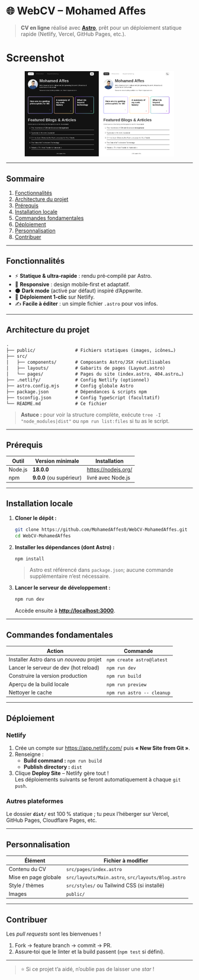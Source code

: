 # 🌐 WebCV – Mohamed Affes

> **CV en ligne** réalisé avec **[Astro](https://astro.build/)**, prêt pour un déploiement statique rapide (Netlify, Vercel, GitHub Pages, etc.).

# Screenshot
<p align="center">
    <img media="(prefers-color-scheme: dark)" src="https://github.com/MohamedAffes0/WebCV-MohamedAffes/blob/Mohamed/screenshot/preview-dark.png" width="200" >
    <img media="(prefers-color-scheme: light)" src="https://github.com/MohamedAffes0/WebCV-MohamedAffes/blob/Mohamed/screenshot/preview-light.png" width="200" >
</p>

---

## Sommaire
1. [Fonctionnalités](#fonctionnalités)
2. [Architecture du projet](#architecture-du-projet)
3. [Prérequis](#prérequis)
4. [Installation locale](#installation-locale)
5. [Commandes fondamentales](#commandes-fondamentales)
6. [Déploiement](#déploiement)
7. [Personnalisation](#personnalisation)
8. [Contribuer](#contribuer)

---

## Fonctionnalités

- ⚡ **Statique & ultra‐rapide** : rendu pré‑compilé par Astro.  
- 📱 **Responsive** : design mobile‑first et adaptatif.  
- 🌑 **Dark mode** (activé par défaut) inspiré d’Appwrite.  
- 🚀 **Déploiement 1‑clic** sur Netlify.  
- ✍️ **Facile à éditer** : un simple fichier `.astro` pour vos infos.  

---

## Architecture du projet

```text
.
├── public/               # Fichiers statiques (images, icônes…)
├── src/
│   ├── components/       # Composants Astro/JSX réutilisables
│   ├── layouts/          # Gabarits de pages (Layout.astro)
│   └── pages/            # Pages du site (index.astro, 404.astro…)
├── .netlify/             # Config Netlify (op­tion­nel)
├── astro.config.mjs      # Config globale Astro
├── package.json          # Dépendances & scripts npm
├── tsconfig.json         # Config TypeScript (facultatif)
└── README.md             # Ce fichier
```

> **Astuce :** pour voir la structure complète, exécute `tree -I "node_modules|dist"` ou `npm run list:files` si tu as le script.

---

## Prérequis

| Outil | Version minimale | Installation |
|-------|------------------|--------------|
| Node.js | **18.0.0** | <https://nodejs.org/> |
| npm     | **9.0.0** (ou supérieur) | livré avec Node.js |

---

## Installation locale

1. **Cloner le dépôt :**
   ```bash
   git clone https://github.com/MohamedAffes0/WebCV-MohamedAffes.git
   cd WebCV-MohamedAffes
   ```

2. **Installer les dépendances (dont Astro) :**
   ```bash
   npm install
   ```

   > Astro est référencé dans `package.json`; aucune commande supplémentaire n’est nécessaire.

3. **Lancer le serveur de développement :**
   ```bash
   npm run dev
   ```
   Accède ensuite à **<http://localhost:3000>**.

---

## Commandes fondamentales

| Action | Commande |
|--------|----------|
| Installer Astro dans un _nouveau_ projet | `npm create astro@latest` |
| Lancer le serveur de dev (hot reload) | `npm run dev` |
| Construire la version production | `npm run build` |
| Aperçu de la build locale | `npm run preview` |
| Nettoyer le cache | `npm run astro -- cleanup` |

---

## Déploiement

### Netlify

1. Crée un compte sur <https://app.netlify.com/> puis **« New Site from Git »**.  
2. Renseigne :
   - **Build command :** `npm run build`
   - **Publish directory :** `dist`
3. Clique **Deploy Site** – Netlify gère tout !  
   Les déploiements suivants se feront automatiquement à chaque `git push`.

### Autres plateformes

Le dossier **`dist/`** est 100 % statique ; tu peux l’héberger sur Vercel, GitHub Pages, Cloudflare Pages, etc.

---

## Personnalisation

| Élément | Fichier à modifier |
|---------|--------------------|
| Contenu du CV | `src/pages/index.astro` |
| Mise en page globale | `src/layouts/Main.astro`, `src/layouts/Blog.astro` |
| Style / thèmes | `src/styles/` ou Tailwind CSS (si installé) |
| Images | `public/` |

---

## Contribuer

Les _pull requests_ sont les bienvenues !  
1. Fork → feature branch → commit → PR.  
2. Assure‑toi que le linter et la build passent (`npm test` si défini).

---

> ⭐️ Si ce projet t’a aidé, n’oublie pas de laisser une _star_ !

